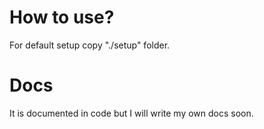 # How to use?
For default setup copy "./setup" folder.
# Docs
It is documented in code but I will write my own docs soon.
